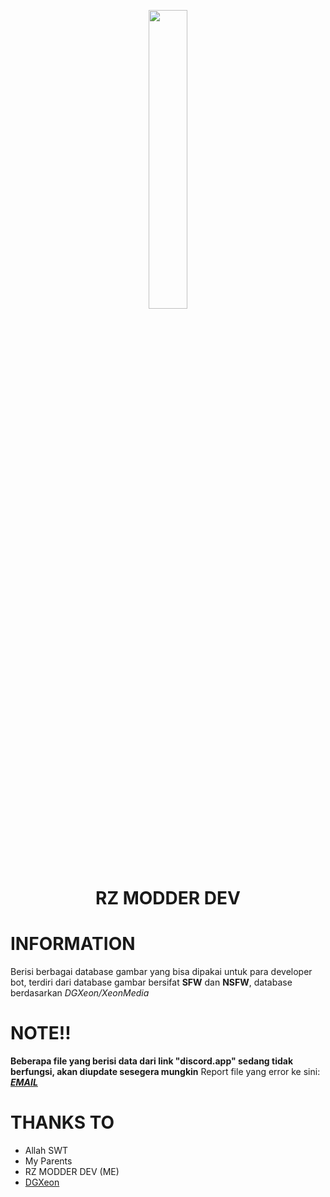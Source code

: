 <p align="center">
	<img src="https://blogger.googleusercontent.com/img/b/R29vZ2xl/AVvXsEjUitSXr0YVNT6tjDoTilRwi3NhQxQ5gLcNnAXc_0ZfqKCVVb9bYdiEXr1AxbHFAPKak-2XZYN2GgJj9Tnf0zJvJjHi1lRsDHJZbTE4CXCqtxIj0sssMlZe2AfvTPS6zdGi0rG_CHyvNpvgSWL0pBFHUWPBFYJTQRXNKU80Hxo4tBGyjilyssWXF60GLA/s1280/20221106_145631.jpg" width="35%" style="margin-left: auto;margin-right: auto;display: block;">
</p>
<h1 align="center">RZ MODDER DEV</h1>

# INFORMATION
Berisi berbagai database gambar yang bisa dipakai untuk para developer bot, terdiri dari database gambar bersifat **SFW** dan **NSFW**, database berdasarkan _DGXeon/XeonMedia_

# NOTE!!
**Beberapa file yang berisi data dari link "discord.app" sedang tidak berfungsi, akan diupdate sesegera mungkin**
Report file yang error ke sini: [_**EMAIL**_](contact.rzmodderdev@gmail.com)

# THANKS TO
- Allah SWT
- My Parents
- RZ MODDER DEV (ME)
- [DGXeon](https://github.com/DGXeon)
